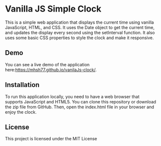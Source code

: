 # Vanilla JS Simple Clock
This is a simple web application that displays the current time using vanilla JavaScript, HTML, and CSS. It uses the Date object to get the current time, and updates the display every second using the setInterval function. It also uses some basic CSS properties to style the clock and make it responsive.

## Demo
You can see a live demo of the application here:https://mhsh77.github.io/vanilaJs-clock/.

## Installation
To run this application locally, you need to have a web browser that supports JavaScript and HTML5. You can clone this repository or download the zip file from GitHub. Then, open the index.html file in your browser and enjoy the clock.

## License
This project is licensed under the MIT License
